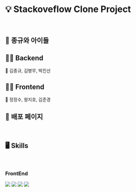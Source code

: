# 💡 Stackoveflow Clone Project
<br>

## 💪 종규와 아이들
</hr>

## 🧑‍💻 Backend
🤴 김종규, 김병무, 박진선
<span>
  
## 🧑‍💻 Frontend
👑 정정수, 왕지호, 김준경
<br>

## 🔗 배포 페이지
</hr>

<br>

## 🖥 Skills
</hr>
<br>

### FrontEnd
<div>
<img src="https://img.shields.io/badge/html5-E34F26?style=for-the-badge&logo=html5&logoColor=white"> 
<img src="https://img.shields.io/badge/css-1572B6?style=for-the-badge&logo=css3&logoColor=white"> 
<img src="https://img.shields.io/badge/javascript-F7DF1E?style=for-the-badge&logo=javascript&logoColor=black"> 
<img src="https://img.shields.io/badge/react-61DAFB?style=for-the-badge&logo=react&logoColor=black"> 
</div>







